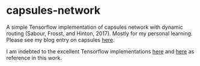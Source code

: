 # capsules-network
A simple Tensorflow implementation of capsules network with dynamic routing (Sabour, Frosst, and Hinton, 2017). Mostly for my personal learning. Please see my blog entry on capsules [here](https://leiz86.github.io/jekyll/update/2017/11/22/capsules.html).

I am indebted to the excellent Tensorflow implementations [here](https://github.com/naturomics/CapsNet-Tensorflow) and [here](https://github.com/InnerPeace-Wu/CapsNet-tensorflow) as reference in this work.
